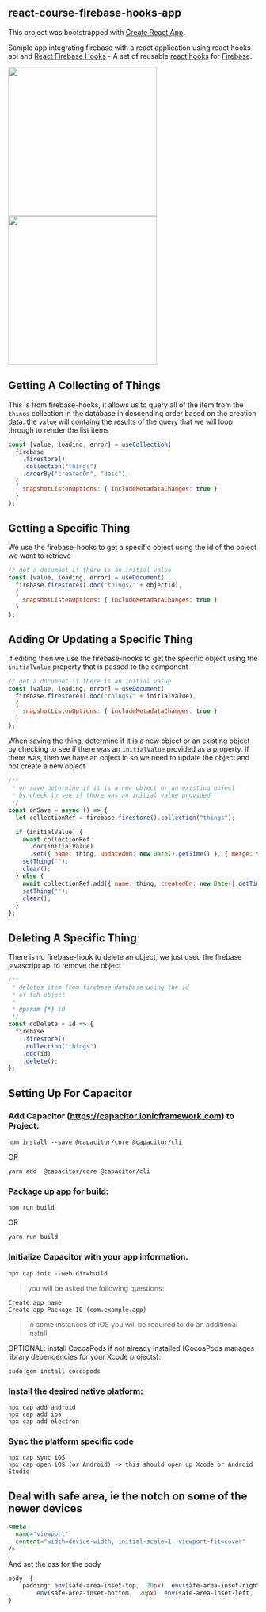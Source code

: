 ## react-course-firebase-hooks-app

This project was bootstrapped with [Create React App](https://github.com/facebook/create-react-app).

Sample app integrating firebase with a react application using react hooks api and [React Firebase Hooks](https://github.com/CSFrequency/react-firebase-hooks) - A set of reusable [react hooks](https://reactjs.org/docs/hooks-intro.html) for [Firebase](https://firebase.google.com/docs/web/setup?authuser=0).

<div  style="padding-right: 10px">
<img src="./IMG_4425.PNG" width=300/>
  </div>
<img src="./IMG_4424.PNG" width=300 />
</div>

## Getting A Collecting of Things

This is from firebase-hooks, it allows us to query all of the item from the `things` collection in the database in descending order based on the creation data. the `value` will containg the results of the query that we will loop through to render the list items

```javascript
const [value, loading, error] = useCollection(
  firebase
    .firestore()
    .collection("things")
    .orderBy("createdOn", "desc"),
  {
    snapshotListenOptions: { includeMetadataChanges: true }
  }
);
```

## Getting a Specific Thing

We use the firebase-hooks to get a specific object using the id of the object we want to retrieve

```javascript
// get a document if there is an initial value
const [value, loading, error] = useDocument(
  firebase.firestore().doc("things/" + objectId),
  {
    snapshotListenOptions: { includeMetadataChanges: true }
  }
);
```

## Adding Or Updating a Specific Thing

if editing then we use the firebase-hooks to get the specific object using the
`initialValue` property that is passed to the component

```javascript
// get a document if there is an initial value
const [value, loading, error] = useDocument(
  firebase.firestore().doc("things/" + initialValue),
  {
    snapshotListenOptions: { includeMetadataChanges: true }
  }
);
```

When saving the thing, determine if it is a new object or an existing object by checking to see if there was an `initialValue` provided as a property. If there was, then we have an object id so we need to update the object and not create a new object

```javascript
/**
 * on save determine if it is a new object or an existing object
 * by check to see if there was an initial value provided
 */
const onSave = async () => {
  let collectionRef = firebase.firestore().collection("things");

  if (initialValue) {
    await collectionRef
      .doc(initialValue)
      .set({ name: thing, updatedOn: new Date().getTime() }, { merge: true });
    setThing("");
    clear();
  } else {
    await collectionRef.add({ name: thing, createdOn: new Date().getTime() });
    setThing("");
    clear();
  }
};
```

## Deleting A Specific Thing

There is no firebase-hook to delete an object, we just used the firebase javascript api to remove the object

```javascript
/**
 * deletes item from firebase database using the id
 * of teh object
 *
 * @param {*} id
 */
const doDelete = id => {
  firebase
    .firestore()
    .collection("things")
    .doc(id)
    .delete();
};
```

## Setting Up For Capacitor

### Add Capacitor (https://capacitor.ionicframework.com) to Project:

```
npm install --save @capacitor/core @capacitor/cli
```
OR
```
yarn add  @capacitor/core @capacitor/cli
```

### Package up app for build:

```
npm run build
```
OR
```
yarn run build
```

### Initialize Capacitor with your app information.

```
npx cap init --web-dir=build
```

> you will be asked the following questions:

```
Create app name
Create app Package ID (com.example.app)
```

> In some instances of iOS you will be required to do an additional install

OPTIONAL: install CocoaPods if not already installed (CocoaPods manages library dependencies for your Xcode projects):

```
sudo gem install cocoapods
```

### Install the desired native platform:

```console
npx cap add android
npx cap add ios
npx cap add electron
```

### Sync the platform specific code

```
npx cap sync iOS
npx cap open iOS (or Android) -> this should open up Xcode or Android Studio
```

## Deal with safe area, ie the notch on some of the newer devices

```html
<meta
  name="viewport"
  content="width=device-width, initial-scale=1, viewport-fit=cover"
/>
```

And set the css for the body

```css
body  {
    padding: env(safe-area-inset-top,  20px)  env(safe-area-inset-right,  20px)
        env(safe-area-inset-bottom,  20px)  env(safe-area-inset-left,  20px);
}
```
